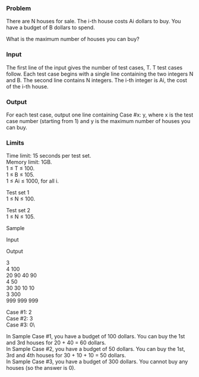 ### Problem
There are N houses for sale. The i-th house costs Ai dollars to buy. You have a budget of B dollars to spend.

What is the maximum number of houses you can buy?

### Input
The first line of the input gives the number of test cases, T. T test cases follow. Each test case begins with a single line containing the two integers N and B. The second line contains N integers. The i-th integer is Ai, the cost of the i-th house.

### Output
For each test case, output one line containing Case #x: y, where x is the test case number (starting from 1) and y is the maximum number of houses you can buy.

### Limits
Time limit: 15 seconds per test set.\
Memory limit: 1GB.\
1 ≤ T ≤ 100.\
1 ≤ B ≤ 105.\
1 ≤ Ai ≤ 1000, for all i.

Test set 1\
1 ≤ N ≤ 100.

Test set 2\
1 ≤ N ≤ 105.

Sample

Input
 	
Output
 
3\
4 100\
20 90 40 90\
4 50\
30 30 10 10\
3 300\
999 999 999

  
Case #1: 2\
Case #2: 3\
Case #3: 0\

  
In Sample Case #1, you have a budget of 100 dollars. You can buy the 1st and 3rd houses for 20 + 40 = 60 dollars.\
In Sample Case #2, you have a budget of 50 dollars. You can buy the 1st, 3rd and 4th houses for 30 + 10 + 10 = 50 dollars.\
In Sample Case #3, you have a budget of 300 dollars. You cannot buy any houses (so the answer is 0).
